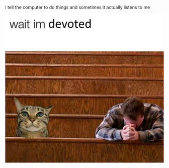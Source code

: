 i tell the computer to do things and sometimes it actually listens to me
<!--START_SECTION:update_image-->
<img src=https://raw.githubusercontent.com/sneakykestrel/sneakykestrel/main/.github/images/wait-im-devoted.jpg height="" width="" align=left alt=kitty />
<!--END_SECTION:update_image-->

